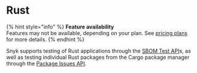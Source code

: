 # Rust

{% hint style="info" %}
**Feature availability**\
Features may not be available, depending on your plan. See [pricing plans](https://snyk.io/plans/) for more details.
{% endhint %}

Snyk supports testing of Rust applications through the [SBOM Test API](../../snyk-api/rest-api-endpoint-test-an-sbom-document-for-vulnerabilities.md)s, as well as testing individual Rust packages from the Cargo package manager through the [Package Issues API](../../snyk-api/rest-api-endpoint-list-issues-for-a-package.md).&#x20;
